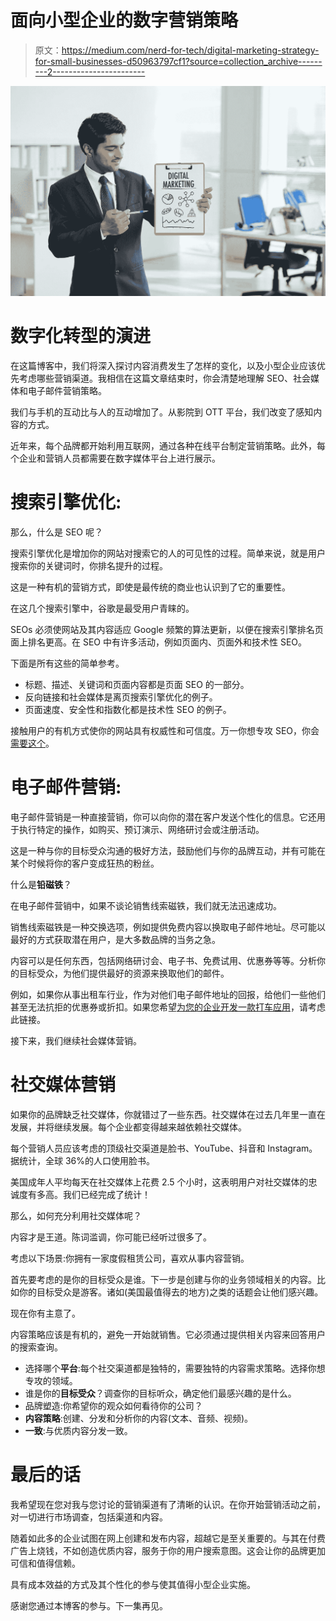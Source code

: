 # 面向小型企业的数字营销策略

> 原文：<https://medium.com/nerd-for-tech/digital-marketing-strategy-for-small-businesses-d50963797cf1?source=collection_archive---------2----------------------->

![](img/020513513d57558d40cd723e752e1d32.png)

# 数字化转型的演进

在这篇博客中，我们将深入探讨内容消费发生了怎样的变化，以及小型企业应该优先考虑哪些营销渠道。我相信在这篇文章结束时，你会清楚地理解 SEO、社会媒体和电子邮件营销策略。

我们与手机的互动比与人的互动增加了。从影院到 OTT 平台，我们改变了感知内容的方式。

近年来，每个品牌都开始利用互联网，通过各种在线平台制定营销策略。此外，每个企业和营销人员都需要在数字媒体平台上进行展示。

# 搜索引擎优化:

那么，什么是 SEO 呢？

搜索引擎优化是增加你的网站对搜索它的人的可见性的过程。简单来说，就是用户搜索你的关键词时，你排名提升的过程。

这是一种有机的营销方式，即使是最传统的商业也认识到了它的重要性。

在这几个搜索引擎中，谷歌是最受用户青睐的。

SEOs 必须使网站及其内容适应 Google 频繁的算法更新，以便在搜索引擎排名页面上排名更高。在 SEO 中有许多活动，例如页面内、页面外和技术性 SEO。

下面是所有这些的简单参考。

*   标题、描述、关键词和页面内容都是页面 SEO 的一部分。
*   反向链接和社会媒体是离页搜索引擎优化的例子。
*   页面速度、安全性和指数化都是技术性 SEO 的例子。

接触用户的有机方式使你的网站具有权威性和可信度。万一你想专攻 SEO，你会[需要这个](https://www.searchenginejournal.com/)。

# 电子邮件营销:

电子邮件营销是一种直接营销，你可以向你的潜在客户发送个性化的信息。它还用于执行特定的操作，如购买、预订演示、网络研讨会或注册活动。

这是一种与你的目标受众沟通的极好方法，鼓励他们与你的品牌互动，并有可能在某个时候将你的客户变成狂热的粉丝。

什么是**铅磁铁**？

在电子邮件营销中，如果不谈论销售线索磁铁，我们就无法迅速成功。

销售线索磁铁是一种交换选项，例如提供免费内容以换取电子邮件地址。尽可能以最好的方式获取潜在用户，是大多数品牌的当务之急。

内容可以是任何东西，包括网络研讨会、电子书、免费试用、优惠券等等。分析你的目标受众，为他们提供最好的资源来换取他们的邮件。

例如，如果你从事出租车行业，作为对他们电子邮件地址的回报，给他们一些他们甚至无法抗拒的优惠券或折扣。如果您希望[为您的企业开发一款打车应用](https://www.flutterapps.io/uber-clone/)，请考虑此链接。

接下来，我们继续社会媒体营销。

# 社交媒体营销

如果你的品牌缺乏社交媒体，你就错过了一些东西。社交媒体在过去几年里一直在发展，并将继续发展。每个企业都变得越来越依赖社交媒体。

每个营销人员应该考虑的顶级社交渠道是脸书、YouTube、抖音和 Instagram。据统计，全球 36%的人口使用脸书。

美国成年人平均每天在社交媒体上花费 2.5 个小时，这表明用户对社交媒体的忠诚度有多高。我们已经完成了统计！

那么，如何充分利用社交媒体呢？

内容才是王道。陈词滥调，你可能已经听过很多了。

考虑以下场景:你拥有一家度假租赁公司，喜欢从事内容营销。

首先要考虑的是你的目标受众是谁。下一步是创建与你的业务领域相关的内容。比如你的目标受众是游客。诸如(美国最值得去的地方)之类的话题会让他们感兴趣。

现在你有主意了。

内容策略应该是有机的，避免一开始就销售。它必须通过提供相关内容来回答用户的搜索查询。

*   选择哪个**平台**:每个社交渠道都是独特的，需要独特的内容需求策略。选择你想专攻的领域。
*   谁是你的**目标受众**？调查你的目标听众，确定他们最感兴趣的是什么。
*   品牌塑造:你希望你的观众如何看待你的公司？
*   **内容策略**:创建、分发和分析你的内容(文本、音频、视频)。
*   **一致**:与优质内容分发一致。

# 最后的话

我希望现在您对我与您讨论的营销渠道有了清晰的认识。在你开始营销活动之前，对一切进行市场调查，包括渠道和内容。

随着如此多的企业试图在网上创建和发布内容，超越它是至关重要的。与其在付费广告上烧钱，不如创造优质内容，服务于你的用户搜索意图。这会让你的品牌更加可信和值得信赖。

具有成本效益的方式及其个性化的参与使其值得小型企业实施。

感谢您通过本博客的参与。下一集再见。